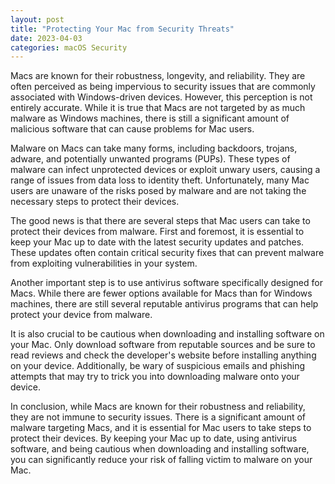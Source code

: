 ```yaml
---
layout: post
title: "Protecting Your Mac from Security Threats"
date: 2023-04-03
categories: macOS Security
---
```

Macs are known for their robustness, longevity, and reliability. They are often perceived as being impervious to security issues that are commonly associated with Windows-driven devices. However, this perception is not entirely accurate. While it is true that Macs are not targeted by as much malware as Windows machines, there is still a significant amount of malicious software that can cause problems for Mac users.

Malware on Macs can take many forms, including backdoors, trojans, adware, and potentially unwanted programs (PUPs). These types of malware can infect unprotected devices or exploit unwary users, causing a range of issues from data loss to identity theft. Unfortunately, many Mac users are unaware of the risks posed by malware and are not taking the necessary steps to protect their devices.

The good news is that there are several steps that Mac users can take to protect their devices from malware. First and foremost, it is essential to keep your Mac up to date with the latest security updates and patches. These updates often contain critical security fixes that can prevent malware from exploiting vulnerabilities in your system.

Another important step is to use antivirus software specifically designed for Macs. While there are fewer options available for Macs than for Windows machines, there are still several reputable antivirus programs that can help protect your device from malware.

It is also crucial to be cautious when downloading and installing software on your Mac. Only download software from reputable sources and be sure to read reviews and check the developer's website before installing anything on your device. Additionally, be wary of suspicious emails and phishing attempts that may try to trick you into downloading malware onto your device.

In conclusion, while Macs are known for their robustness and reliability, they are not immune to security issues. There is a significant amount of malware targeting Macs, and it is essential for Mac users to take steps to protect their devices. By keeping your Mac up to date, using antivirus software, and being cautious when downloading and installing software, you can significantly reduce your risk of falling victim to malware on your Mac.
